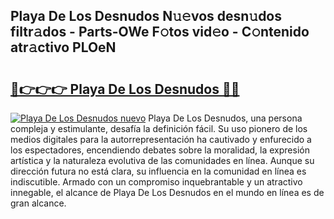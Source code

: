 ## Playa De Los Desnudos N𝚞𝚎vos desn𝚞dos filtr𝚊dos - Parts-OWe F𝚘tos vid𝚎o - C𝚘ntenido atr𝚊ctivo PLOeN

# <h2><a href="http://mbbu5m.tromn.icu/?c=Playa+De+Los+Desnudos">🔗👉👉👉 Playa De Los Desnudos 🔗🔗</a></h2>

[![Playa De Los Desnudos nuevo](https://i.imgur.com/pEAQMta.gif)](http://mbbu5m.tromn.icu/?c=Playa+De+Los+Desnudos)
Playa De Los Desnudos, una persona compleja y estimulante, desafía la definición fácil. Su uso pionero de los medios digitales para la autorrepresentación ha cautivado y enfurecido a los espectadores, encendiendo debates sobre la moralidad, la expresión artística y la naturaleza evolutiva de las comunidades en línea. Aunque su dirección futura no está clara, su influencia en la comunidad en línea es indiscutible. Armado con un compromiso inquebrantable y un atractivo innegable, el alcance de Playa De Los Desnudos en el mundo en línea es de gran alcance.
